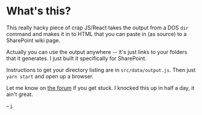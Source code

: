 # What's this?

This really hacky piece of crap JS/React takes the output from a DOS `dir` command and makes it in to HTML that you can paste in (as source) to a SharePoint wiki page.

Actually you can use the output anywhere -- it's just links to your folders that it generates. I just built it specifically for SharePoint.

Instructions to get your directory listing are in `src/data/output.js`. Then just `yarn start` and open up a browser.

Let me know on [the forum](https://forum.johnnydecimal.com) if you get stuck. I knocked this up in half a day, it ain't great.

– j.
